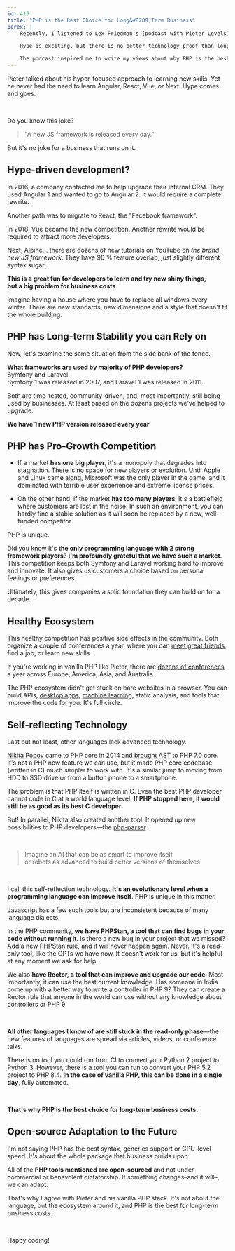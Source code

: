 ```yaml
---
id: 416
title: "PHP is the Best Choice for Long&#8209;Term Business"
perex: |
    Recently, I listened to Lex Friedman's [podcast with Pieter Levels](https://open.spotify.com/episode/6KBpL2XfR9VdojbKNpE7cX). Pieter talked about his technology stack for building startups: vanilla PHP, jQuery, and SQLite.

    Hype is exciting, but there is no better technology proof than long-term usage by sustainable business.

    The podcast inspired me to write my views about why PHP is the best choice for long-term.
---
```


Pieter talked about his hyper-focused approach to learning new skills. Yet he never had the need to learn Angular, React, Vue, or Next. Hype comes and goes.

<br>

Do you know this joke?

<blockquote class="blockquote text-center">
"A new JS framework is released every day."
</blockquote>

But it's no joke for a business that runs on it.

## Hype-driven development?

In 2016, a company contacted me to help upgrade their internal CRM. They used Angular 1 and wanted to go to Angular 2. It would require a complete rewrite.

Another path was to migrate to React, the "Facebook framework".

In 2018, Vue became the new competition. Another rewrite would be required to attract more developers.

Next, Alpine... there are dozens of new tutorials on YouTube on *the brand new JS framework*. They have 90 % feature overlap, just slightly different syntax sugar.

**This is a great fun for developers to learn and try new shiny things,<br>but a big problem for business costs**.

Imagine having a house where you have to replace all windows every winter. There are new standards, new dimensions and a style that doesn't fit the whole building.

## PHP has Long-term Stability you can Rely on

Now, let's examine the same situation from the side bank of the fence.

**What frameworks are used by majority of PHP developers?**
<br>
Symfony and Laravel.
<br>
Symfony 1 was released in 2007, and Laravel 1 was released in 2011.

Both are time-tested, community-driven, and, most importantly, still being used by businesses. At least based on the dozens projects we've helped to upgrade.

**We have 1 new PHP version released every year**

## PHP has Pro-Growth Competition

* If a market **has one big player**, it's a monopoly that degrades into stagnation. There is no space for new players or evolution. Until Apple and Linux came along, Microsoft was the only player in the game, and it dominated with terrible user experience and extreme license prices.

* On the other hand, if the market **has too many players**, it's a battlefield where customers are lost in the noise. In such an environment, you can hardly find a stable solution as it will soon be replaced by a new, well-funded competitor.

PHP is unique.

Did you know it's **the only programming language with 2 strong framework players**? **I'm profoundly grateful that we have such a market**. This competition keeps both Symfony and Laravel working hard to improve and innovate. It also gives us customers a choice based on personal feelings or preferences.

Ultimately, this gives companies a solid foundation they can build on for a decade.

## Healthy Ecosystem

This healthy competition has positive side effects in the community. Both organize a couple of conferences a year, where you can [meet great friends](/blog/why-I-migrated-this-website-from-symfony-to-laravel), find a job, or learn new skills.

If you're working in vanilla PHP like Pieter, there are [dozens of conferences](https://www.php.net/conferences/index.php) a year across Europe, America, Asia, and Australia.

The PHP ecosystem didn't get stuck on bare websites in a browser. You can build APIs, [desktop apps](https://nativephp.com/), [machine learning](https://php-ml.readthedocs.io/en/latest/), static analysis, and tools that improve the code for you. It's full circle.

## Self-reflecting Technology

Last but not least, other languages lack advanced technology.

[Nikita Popov](https://www.npopov.com/) came to PHP core in 2014 and [brought AST](https://wiki.php.net/rfc/abstract_syntax_tree) to PHP 7.0 core. It's not a PHP new feature we can use, but it made PHP core codebase (written in C) much simpler to work with. It's a similar jump to moving from HDD to SSD drive or from a button phone to a smartphone.

The problem is that PHP itself is written in C. Even the best PHP developer cannot code in C at a world language level. **If PHP stopped here, it would still be as good as its best C developer**.

But! In parallel, Nikita also created another tool. It opened up new possibilities to PHP developers—the [php-parser](https://github.com/nikic/php-parser).

<br>

<blockquote class="blockquote text-center mt-5 mb-5">
Imagine an AI that can be as smart to improve itself<br>
or robots as advanced to build better versions of themselves.
</blockquote>

<br>

I call this self-reflection technology. **It's an evolutionary level when a programming language can improve itself**. PHP is unique in this matter.

Javascript has a few such tools but are inconsistent because of many language dialects.

In the PHP community, **we have PHPStan, a tool that can find bugs in your code without running it**. Is there a new bug in your project that we missed? Add a new PHPStan rule, and it will never happen again. Never. It's a read-only tool, like the GPTs we have now. It doesn't work for us, but it's helpful at any moment we ask for help.

We also **have Rector, a tool that can improve and upgrade our code**. Most importantly, it can use the best current knowledge. Has someone in India come up with a better way to write a controller in PHP 9? They can create a Rector rule that anyone in the world can use without any knowledge about controllers or PHP 9.

<br>

**All other languages I know of are still stuck in the read-only phase**—the new features of languages are spread via articles, videos, or conference talks.

There is no tool you could run from CI to convert your Python 2 project to Python 3. However, there is a tool you can run to convert your PHP 5.2 project to PHP 8.4. **In the case of vanilla PHP, this can be done in a single day**, fully automated.

<br>

**That's why PHP is the best choice for long-term business costs.**

## Open-source Adaptation to the Future

I'm not saying PHP has the best syntax, generics support or CPU-level speed. It's about the whole package that business builds upon.

All of the **PHP tools mentioned are open-sourced** and not under commercial or benevolent dictatorship. If something changes&ndash;and it will&ndash;, we can adapt.

That's why I agree with Pieter and his vanilla PHP stack. It's not about the language, but the ecosystem around it, and PHP is the best for long-term business costs.

<br>

Happy coding!
